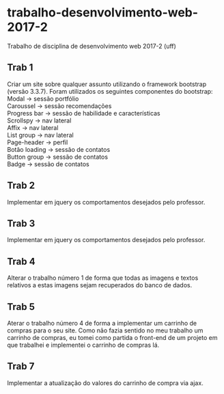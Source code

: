 # trabalho-desenvolvimento-web-2017-2
Trabalho de disciplina de desenvolvimento web 2017-2 (uff)
## Trab 1
Criar um site sobre qualquer assunto utilizando o framework bootstrap (versão 3.3.7).
Foram utilizados os seguintes componentes do bootstrap:</br>
Modal -> sessão portfólio</br>
Caroussel -> sessão recomendações</br>
Progress bar -> sessão de habilidade e características</br>
Scrollspy ->  nav lateral</br>
Affix -> nav lateral</br>
List group -> nav lateral</br>
Page-header -> perfil</br>
Botão loading -> sessão de contatos</br>
Button group -> sessão de contatos</br>
Badge -> sessão de contatos</br>
## Trab 2
Implementar em jquery os comportamentos desejados pelo professor.
## Trab 3
Implementar em jquery os comportamentos desejados pelo professor.
## Trab 4
Alterar o trabalho número 1 de forma que todas as imagens e textos relativos a estas imagens sejam recuperados do banco de dados.  
## Trab 5
Aterar o trabalho número 4 de forma a implementar um carrinho de compras para o seu site.
Como não fazia sentido no meu trabalho um carrinho de compras, eu tomei como partida o front-end de um projeto em que trabalhei e implementei o carrinho de compras lá.
## Trab 7
Implementar a atualização do valores do carrinho de compra via ajax.
